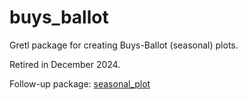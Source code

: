 # buys_ballot
Gretl package for creating Buys-Ballot (seasonal) plots.

Retired in December 2024.

Follow-up package: [seasonal_plot](https://github.com/atecon/season_plot)
